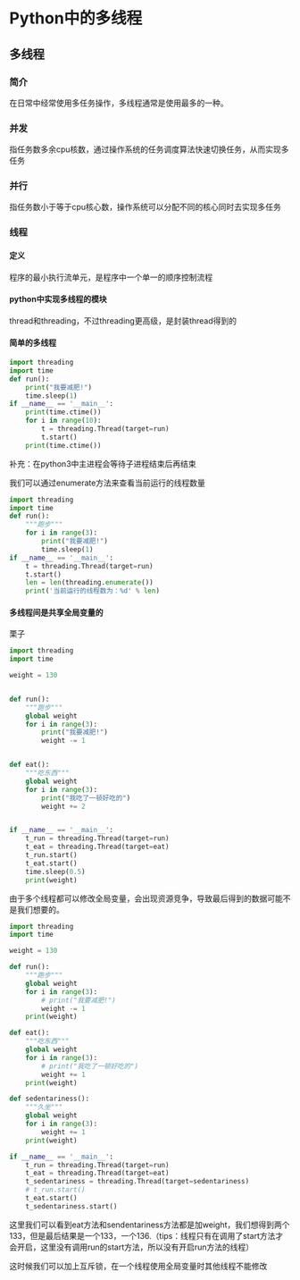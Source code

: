 # Python中的多线程


## 多线程

### 简介

在日常中经常使用多任务操作，多线程通常是使用最多的一种。

### 并发 

指任务数多余cpu核数，通过操作系统的任务调度算法快速切换任务，从而实现多任务

### 并行 

指任务数小于等于cpu核心数，操作系统可以分配不同的核心同时去实现多任务

### 线程

#### 定义

程序的最小执行流单元，是程序中一个单一的顺序控制流程

#### python中实现多线程的模块

thread和threading，不过threading更高级，是封装thread得到的

#### 简单的多线程

```python
import threading
import time
def run():
    print("我要减肥!")
    time.sleep(1)
if __name__ == '__main__':
    print(time.ctime())
    for i in range(10):
        t = threading.Thread(target=run)
        t.start()
    print(time.ctime())
```

补充：在python3中主进程会等待子进程结束后再结束



我们可以通过enumerate方法来查看当前运行的线程数量

```python
import threading
import time
def run():
    """跑步"""
    for i in range(3):
        print("我要减肥!")
        time.sleep(1)
if __name__ == '__main__':
    t = threading.Thread(target=run)
    t.start()
    len = len(threading.enumerate())
    print('当前运行的线程数为：%d' % len)
```

#### 多线程间是共享全局变量的

栗子

```python
import threading
import time

weight = 130


def run():
    """跑步"""
    global weight
    for i in range(3):
        print("我要减肥!")
        weight -= 1


def eat():
    """吃东西"""
    global weight
    for i in range(3):
        print("我吃了一顿好吃的")
        weight += 2


if __name__ == '__main__':
    t_run = threading.Thread(target=run)
    t_eat = threading.Thread(target=eat)
    t_run.start()
    t_eat.start()
    time.sleep(0.5)
    print(weight)
```

由于多个线程都可以修改全局变量，会出现资源竞争，导致最后得到的数据可能不是我们想要的。

```python
import threading
import time

weight = 130

def run():
	"""跑步"""
    global weight
    for i in range(3):
        # print("我要减肥!")
        weight -= 1
    print(weight)

def eat():
	"""吃东西"""
    global weight
    for i in range(3):
        # print("我吃了一顿好吃的")
        weight += 1
    print(weight)

def sedentariness():
    """久坐"""
    global weight
    for i in range(3):
        weight += 1
    print(weight)

if __name__ == '__main__':
    t_run = threading.Thread(target=run)
    t_eat = threading.Thread(target=eat)
    t_sedentariness = threading.Thread(target=sedentariness)
    # t_run.start()
    t_eat.start()
    t_sedentariness.start()
```

这里我们可以看到eat方法和sendentariness方法都是加weight，我们想得到两个133，但是最后结果是一个133，一个136.（tips：线程只有在调用了start方法才会开启，这里没有调用run的start方法，所以没有开启run方法的线程）

这时候我们可以加上互斥锁，在一个线程使用全局变量时其他线程不能修改




